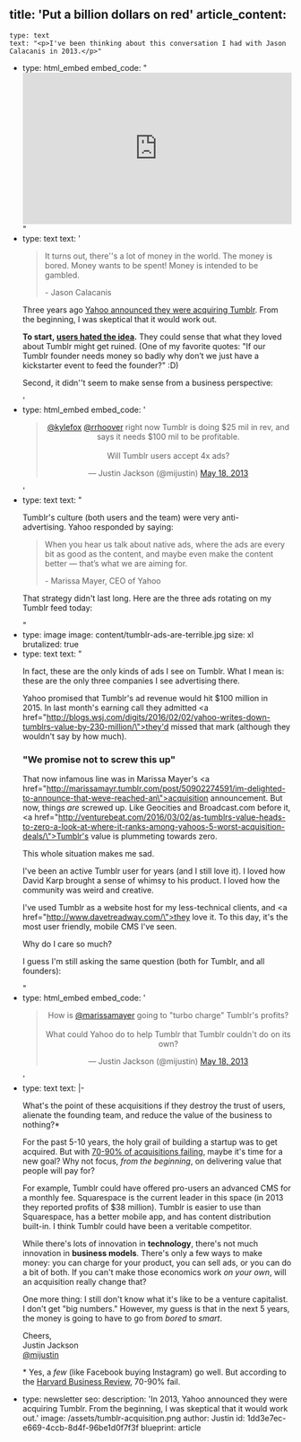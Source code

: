 title: 'Put a billion dollars on red'
article_content:
  -
    type: text
    text: "<p>I've been thinking about this conversation I had with Jason Calacanis in 2013.</p>"
  -
    type: html_embed
    embed_code: "<style>.embed-container { position: relative; padding-bottom: 56.25%; height: 0; overflow: hidden; max-width: 100%; } .embed-container iframe, .embed-container object, .embed-container embed { position: absolute; top: 0; left: 0; width: 100%; height: 100%; }</style><div class='embed-container'><iframe src='https://www.youtube.com/embed/SY62KuoxWJ0?rel=0' frameborder='0' allowfullscreen></iframe></div>"
  -
    type: text
    text: '<blockquote><p>It turns out, there''s a lot of money in the world. The money is bored. Money wants to be spent! Money is intended to be gambled.</p><p>- Jason Calacanis</p></blockquote><p>Three years ago&nbsp;<a href="http://marissamayr.tumblr.com/post/50902274591/im-delighted-to-announce-that-weve-reached-an">Yahoo&nbsp;announced they were&nbsp;acquiring Tumblr</a>.&nbsp;From the beginning, I was skeptical that it would work out.</p><p><strong>To start,&nbsp;<a href="https://twitter.com/mijustin/status/336522440769417216">users hated the idea</a>.</strong> They could sense that what they loved about Tumblr might get ruined. (One of my favorite quotes: "If our Tumblr founder needs money so badly why don’t we just have a kickstarter event to feed the founder?" :D)</p><p>Second, it didn''t seem to make sense from a&nbsp;business perspective:</p>'
  -
    type: html_embed
    embed_code: '<blockquote class="twitter-tweet" align="center"><p lang="en" dir="ltr"><a href="https://twitter.com/kylefox?ref_src=twsrc%5Etfw">@kylefox</a> <a href="https://twitter.com/rrhoover?ref_src=twsrc%5Etfw">@rrhoover</a> right now Tumblr is doing $25 mil in rev, and says it needs $100 mil to be profitable.<br><br>Will Tumblr users accept 4x ads?</p>&mdash; Justin Jackson (@mijustin) <a href="https://twitter.com/mijustin/status/335783024098672641?ref_src=twsrc%5Etfw">May 18, 2013</a></blockquote> <script async src="https://platform.twitter.com/widgets.js" charset="utf-8"></script>'
  -
    type: text
    text: "<p>Tumblr's culture (both users and the team) were very anti-advertising.&nbsp;Yahoo responded by saying:</p><blockquote><p>When you hear us talk about native ads, where the ads are every bit as good as the content, and maybe even make the content better — that’s what we are aiming for.</p><p>- Marissa Mayer, CEO of Yahoo</p></blockquote><p>That strategy didn't last long. Here are the three&nbsp;ads rotating on my Tumblr feed today:</p>"
  -
    type: image
    image: content/tumblr-ads-are-terrible.jpg
    size: xl
    brutalized: true
  -
    type: text
    text: "<p>In fact, these are the only kinds of ads I see on Tumblr. What I mean is: these are the only&nbsp;three companies I see advertising there.</p><p>Yahoo promised that Tumblr's ad revenue would hit $100 million in 2015.&nbsp;In last month's earning call they admitted <a href=\"http://blogs.wsj.com/digits/2016/02/02/yahoo-writes-down-tumblrs-value-by-230-million/\">they'd missed that mark</a>&nbsp;(although they wouldn't say by how much).</p><h3>\"We promise not to screw this up\"</h3><p>That now infamous line was in Marissa Mayer's <a href=\"http://marissamayr.tumblr.com/post/50902274591/im-delighted-to-announce-that-weve-reached-an\">acquisition announcement</a>. But now, things&nbsp;<em>are&nbsp;</em>screwed up.&nbsp;Like Geocities and Broadcast.com before it, <a href=\"http://venturebeat.com/2016/03/02/as-tumblrs-value-heads-to-zero-a-look-at-where-it-ranks-among-yahoos-5-worst-acquisition-deals/\">Tumblr's value is plummeting towards zero</a>.</p><p>This whole situation makes me sad.</p><p>I've been an active Tumblr user for years (and I still love it). I&nbsp;loved how David Karp brought a sense of whimsy to his product. I loved how the community was weird and creative.</p><p>I've used Tumblr as a website host for my less-technical clients, and <a href=\"http://www.davetreadway.com/\">they love it</a>. To this day, it's the most user friendly, mobile CMS I've seen.</p><p>Why do I care so much?</p><p>I guess I'm still asking the same question (both for Tumblr, and all founders):</p>"
  -
    type: html_embed
    embed_code: '<blockquote class="twitter-tweet" align="center"><p lang="en" dir="ltr">How is <a href="https://twitter.com/marissamayer?ref_src=twsrc%5Etfw">@marissamayer</a> going to &quot;turbo charge&quot; Tumblr&#39;s profits? <br><br>What could Yahoo do to help Tumblr that Tumblr couldn&#39;t do on its own?</p>&mdash; Justin Jackson (@mijustin) <a href="https://twitter.com/mijustin/status/335605020106059776?ref_src=twsrc%5Etfw">May 18, 2013</a></blockquote> <script async src="https://platform.twitter.com/widgets.js" charset="utf-8"></script>'
  -
    type: text
    text: |-
      <p>What's the point of these acquisitions if they&nbsp;destroy the trust of users, alienate the founding team, and reduce the value of the business to nothing?*</p><p>For the past 5-10 years, the holy grail of building a startup was to get acquired. But with&nbsp;<a href="https://hbr.org/2011/03/the-big-idea-the-new-ma-playbook">70-90%&nbsp;of acquisitions failing</a>, maybe it's time for a new goal? Why not focus,&nbsp;<em>from the beginning</em>, on delivering value that people will pay for?</p><p>For example,&nbsp;Tumblr could have offered&nbsp;pro-users&nbsp;an advanced CMS for a monthly fee. Squarespace is the current leader in this space (in 2013 they reported profits of $38 million). Tumblr is easier to use than Squarespace, has a better mobile app, and has content distribution built-in.&nbsp;I think Tumblr could have been a veritable&nbsp;competitor.</p><p>While there's lots of innovation in <strong>technology</strong>, there's not much innovation in <strong>business models</strong>. There's only a few ways to make money: you can charge for your product, you can sell ads, or you can do a bit of both. If you can't make those economics work&nbsp;<em>on your own</em>, will an acquisition&nbsp;really change that?</p><p>One more thing: I still don't know what it's like to be a venture capitalist. I don't get "big numbers." However, my guess is that in the next 5 years, the money is going to have to go from&nbsp;<em>bored</em> to&nbsp;<em>smart</em>.</p><p>Cheers,<br>
      Justin Jackson<br>
      <a href="https://twitter.com/mijustin">@mijustin</a></p><p>*&nbsp;Yes, a&nbsp;<em>few</em>&nbsp;(like Facebook buying Instagram) go well. But according to the <a href="https://hbr.org/2011/03/the-big-idea-the-new-ma-playbook">Harvard Business Review</a>, 70-90% fail.</p>
  -
    type: newsletter
seo:
  description: 'In 2013, Yahoo announced they were acquiring Tumblr. From the beginning, I was skeptical that it would work out.'
  image: /assets/tumblr-acquisition.png
author: Justin
id: 1dd3e7ec-e669-4ccb-8d4f-96be1d0f7f3f
blueprint: article
